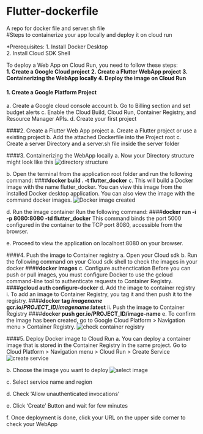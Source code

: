 # Flutter-dockerfile
A repo for docker file and server.sh file<br/>
#Steps to containerize your app locally and deploy it on cloud run<br/>

*Prerequisites: 1. Install Docker Desktop<br/>
                2. Install Cloud SDK Shell<br/>
                      
To  deploy a Web App on Cloud Run, you need to follow these steps:<br/>
 **1. Create a Google Cloud project**
 **2. Create a Flutter WebApp project**
 **3. Containerizing the WebApp locally**
 **4. Deploy the image on Cloud Run**
 
  #### 1.	Create a Google Platform Project
   a.	Create a Google cloud console account
   b.	Go to Billing section and set budget alerts
   c.	Enable the Cloud Build, Cloud Run, Container Registry, and Resource Manager APIs.
   d.	Create your first project
    
    
   ####2.	 Create a Flutter Web App project
    a.	Create a Flutter project or use a existing project
    b.	Add the attached Dockerfile into the Project root
    c.	Create a server Directory and a server.sh file inside the server folder 


   ####3.	Containerizing the WebApp locally
    a.	Now your Directory structure might look like this
        ![directory structure](https://user-images.githubusercontent.com/96573282/148927136-db0faa86-e5eb-44d7-82f0-5924800cc59a.png)
        
   
   b.	Open the terminal from the application root folder and run the following command:
          ####**docker build . -t flutter_docker**
    c.	 This will build a Docker image with the name flutter_docker. You can view this image from the installed Docker desktop application. You can            also view the image with the command docker images.
        ![Docker image created](https://user-images.githubusercontent.com/96573282/148928559-00ed1a74-0b4c-4c4e-93bb-f347e1d3a429.png)
        
   
   d.	Run the image container
        Run the following command: 
          ####**docker run -i -p 8080:8080 -td flutter_docker**
        This command binds the port 5000 configured in the container to the TCP port 8080, accessible from the browser.
        
   
   e.	Proceed to view the application on localhost:8080 on your browser.
 

   ####4.	Push the image to Container registry
    a.	Open your Cloud sdk
    b.	Run the following command on your Cloud sdk shell to check the images in your docker
          ####**docker images**
    c.	Configure authenctication
        Before you can push or pull images, you must configure Docker to use the gcloud command-line tool to authenticate requests to Container               Registry.
          ####**gcloud auth configure-docker**
    d.	Add the image to container registry
       i.	To add an image to Container Registry, you tag it and then push it to the registry.
            ####**docker tag *imagename* gcr.io/*PROJECT_ID*/*imagename*:latest** 
      ii.	Push the image to Container Registry
            ####**docker push gcr.io/PROJECT_ID/image-name**
    e.	To confirm the image has been created, go to Google Cloud Platform > Navigation menu > Container Registry.
        ![check container registry](https://user-images.githubusercontent.com/96573282/148931218-1456c3d1-b0c7-4b90-b6e4-24127457ab7a.png)

 

   ####5.	Deploy Docker image to Cloud Run
    a.	You can deploy a container image that is stored in the Container Registry in the same project. Go to Cloud Platform > Navigation menu > Cloud         Run > Create Service ![create service](https://user-images.githubusercontent.com/96573282/148931485-7c9b8f34-9ea9-4223-bfd8-5df1a78821fd.png)
   
   
   b.	Choose the image you want to deploy
        ![select image](https://user-images.githubusercontent.com/96573282/148931722-880b3de2-5643-45fc-9be5-860cec32c6fc.png)
   
   
   c.	Select service name and region
    
   d.	Check ‘Allow unauthenticated invocations’
    
   e.	Click ‘Create’ Button and wait for few minutes
   
   f.	Once deployment is done, click your URL on the upper side corner to check your WebApp


